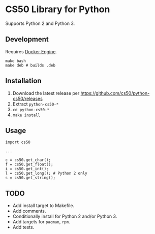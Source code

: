 # CS50 Library for Python

Supports Python 2 and Python 3.

## Development

Requires [Docker Engine](https://docs.docker.com/engine/installation/).

    make bash
    make deb # builds .deb

## Installation

1. Download the latest release per https://github.com/cs50/python-cs50/releases
1. Extract `python-cs50-*`
1. `cd python-cs50-*`
1. `make install`

## Usage

    import cs50

    ...

    c = cs50.get_char();
    f = cs50.get_float();
    i = cs50.get_int();
    l = cs50.get_long(); # Python 2 only
    s = cs50.get_string();

## TODO

* Add install target to Makefile.
* Add comments.
* Conditionally install for Python 2 and/or Python 3.
* Add targets for `pacman`, `rpm`.
* Add tests.
